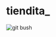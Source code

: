 # tiendita_



![git bush](https://github.com/Albertojose241434/tiendita/assets/127440579/fa97b1c4-a92b-4647-a4a4-30b971747265)
